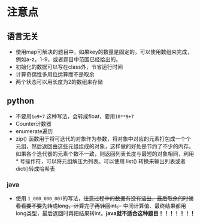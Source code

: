 # 注意点

## 语言无关

- 使用map可解决的题目中，如果key的数量是固定的，可以使用数组来完成，例如a-z，1-9，或者题目中范围已经给出的。
- 初始化的数据可以写在class外，节省运行时间
- 计算奇偶性多用位运算而不是取余
- 两个状态可以用长度为2的数组来存储

## python

- 不要用`1e9+7` 这种写法，会转成float，要用`10**9+7`
- Counter计数器
- enumerate遍历
- zip() 函数用于将可迭代的对象作为参数，将对象中对应的元素打包成一个个元组，然后返回由这些元组组成的对象，这样做的好处是节约了不少的内存。如果各个迭代器的元素个数不一致，则返回列表长度与最短的对象相同，利用 * 号操作符，可以将元组解压为列表。可以使用 list() 转换来输出列表或者dict()转成哈希表

### java

- 使用 `1_000_000_007`的写法，~~注意过程中的数据有没有溢出，最后取余的时候看看要不要先转成long，计算完了再转回int。~~  中间计算值、最终结果都用long类型，最后返回时再把结果转int。**java就不适合这种题目！！！！！！！**